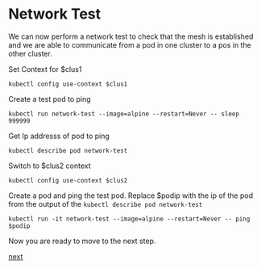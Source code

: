 # Network Test

We can now perform a network test to check that the mesh is established and we are able to communicate from a pod in one cluster to a pos in the other cluster.

Set Context for $clus1
```
kubectl config use-context $clus1
```
Create a test pod to ping
```
kubectl run network-test --image=alpine --restart=Never -- sleep 999999
```

Get Ip addresss of pod to ping
```
kubectl describe pod network-test
```

Switch to $clus2 context
```
kubectl config use-context $clus2
```
Create a pod and ping the test pod. Replace $podip with the ip of the pod from the output of the `kubectl describe pod network-test`
```
kubectl run -it network-test --image=alpine --restart=Never -- ping $podip
```
Now you are ready to move to the next step.

[next](5-deploy-cockroach.md)